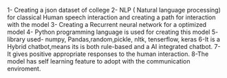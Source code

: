 1- Creating a json dataset of  college
2- NLP ( Natural language processing) for classical Human speech interaction and creating a path for interaction with the model
3- Creating a Recurrent neural network for a optimized model
4- Python programming language is used for creating this model
5- library used- numpy, Pandas,random,pickle, nltk, tenserflow, keras
6-It is a Hybrid chatbot,means its is both rule-based and a AI integrated chatbot.
7-It gives positive appropriate responses to the human interaction.
8-The model has self learning feature to adopt with the communication enviroment.

